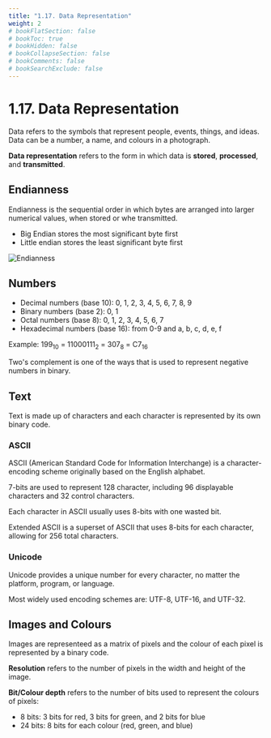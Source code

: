 ```yaml
---
title: "1.17. Data Representation"
weight: 2
# bookFlatSection: false
# bookToc: true
# bookHidden: false
# bookCollapseSection: false
# bookComments: false
# bookSearchExclude: false
---
```


# 1.17. Data Representation

Data refers to the symbols that represent people, events, things, and ideas. Data can be a number, a name, and colours in a photograph.

**Data representation** refers to the form in which data is **stored**, **processed**, and **transmitted**.

## Endianness

Endianness is the sequential order in which bytes are arranged into larger numerical values, when stored or whe transmitted.

- Big Endian stores the most significant byte first
- Little endian stores the least significant byte first

![Endianness](/img/cyber-security/y1/endianness.png)

## Numbers

- Decimal numbers (base 10): 0, 1, 2, 3, 4, 5, 6, 7, 8, 9
- Binary numbers (base 2): 0, 1
- Octal numbers (base 8): 0, 1, 2, 3, 4, 5, 6, 7
- Hexadecimal numbers (base 16): from 0-9 and a, b, c, d, e, f

Example: 199<sub>10</sub> = 11000111<sub>2</sub> = 307<sub>8</sub> = C7<sub>16</sub>

Two's complement is one of the ways that is used to represent negative numbers in binary.

## Text

Text is made up of characters and each character is represented by its own binary code.

### ASCII

ASCII (American Standard Code for Information Interchange) is a character-encoding scheme originally based on the English alphabet.

7-bits are used to represent 128 character, including 96 displayable characters and 32 control characters.

Each character in ASCII usually uses 8-bits with one wasted bit.

Extended ASCII is a superset of ASCII that uses 8-bits for each character, allowing for 256 total characters.

### Unicode

Unicode provides a unique number for every character, no matter the platform, program, or language.

Most widely used encoding schemes are: UTF-8, UTF-16, and UTF-32.

## Images and Colours

Images are representeed as a matrix of pixels and the colour of each pixel is represented by a binary code.

**Resolution** refers to the number of pixels in the width and height of the image.

**Bit/Colour depth** refers to the number of bits used to represent the colours of pixels:

- 8 bits: 3 bits for red, 3 bits for green, and 2 bits for blue
- 24 bits: 8 bits for each colour (red, green, and blue)
